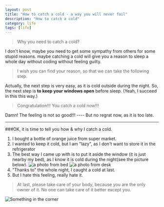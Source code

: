 ```yaml
---
layout: post
title: "How to catch a cold - a way you will never fail"
description: "How to catch a cold"
category: life
tags: [life]
---
```

>Why you need to catch a cold?   

I don't know, maybe you need to get some sympathy from others for some stupid reasons. maybe catching a cold will give you a reason to sleep a whole day without coding without feeling guilty.  

>I wish you can find your reason, so that we can take the following step.  

Actually, the next step is very easy, as it is cold outside during the night. So, the next step is **to keep your windows open** before sleep. (Yeah, I succeed in this this way.) 

>Congratulation!!! You catch a cold now!!! 

Damn! The feeling is not so good!!! ---- But no regrat now, as it is too late.

------
###OK, it is time to tell you how & why I catch a cold.
1. I bought a bottle of orange juice from super market.     
2. I wanted to keep it cold, but I am "lazy", as I don't want to store it in the refrigerator    
3. The best way I came up with is to put it aside the window (it is just nearby my bed), as I know it is cold during the night(see the picture below).
![a photo from bed](/images/catchCold/IMG_0157.png "a photo from bed")
![a photo from desk](/images/catchCold/IMG_0159.png "a photo from desk")
4. "Thanks to" the whole night, I caught a cold at last.     
5. But I hate this feeling, really hate it.    

>At last, please take care of your body, because you are the only owner of it. No one can take care of it better except you.

![Something in the corner](/images/catchCold/IMG_0160.png "Something in the corner")

